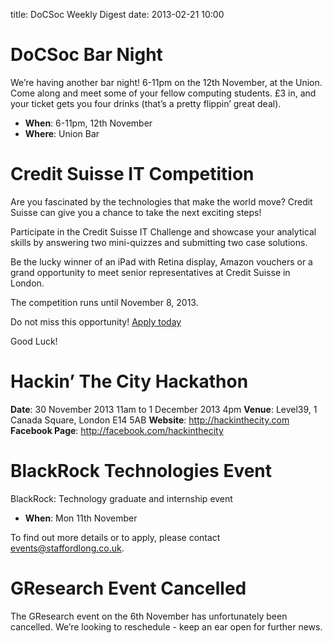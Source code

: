 title: DoCSoc Weekly Digest
date: 2013-02-21 10:00

# DoCSoc Bar Night
We’re having another bar night! 6-11pm on the 12th November, at the Union. Come along and meet some of your fellow computing students. £3 in, and your ticket gets you four drinks (that’s a pretty flippin’ great deal).

- **When**: 6-11pm, 12th November
- **Where**: Union Bar

# Credit Suisse IT Competition
Are you fascinated by the technologies that make the world move? Credit Suisse can give you a chance to take the next exciting steps!

Participate in the Credit Suisse IT Challenge and showcase your analytical skills by answering two mini-quizzes and submitting two case solutions.

Be the lucky winner of an iPad with Retina display, Amazon vouchers or a grand opportunity to meet senior representatives at Credit Suisse in London.

The competition runs until November 8, 2013.

Do not miss this opportunity! [Apply today](www.credit-suisse.com/itcompetition)

Good Luck!

# Hackin’ The City Hackathon

**Date**: 30 November 2013 11am to 1 December 2013 4pm
**Venue**: Level39, 1 Canada Square, London E14 5AB
**Website**: http://hackinthecity.com
**Facebook Page**: http://facebook.com/hackinthecity


# BlackRock Technologies Event
BlackRock: Technology graduate and internship event

- **When**: Mon 11th November

To find out more details or to apply, please contact [events@staffordlong.co.uk](mailto:events@staffordlong.co.uk).  

# GResearch Event Cancelled

The GResearch event on the 6th November has unfortunately been cancelled. We’re looking to reschedule - keep an ear open for further news.
